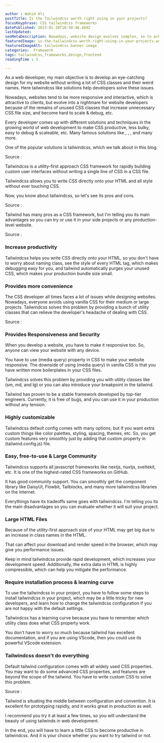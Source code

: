 ```yaml
---

author : Wahid Ali
postTitle: Is the Tailwindcss worth right using in your projects?
focusKeyphrase: CSS tailwindcss frameworks
datePublished: 2023-01-20T10:50:46.469Z
lastUpdated: 
seoMetaDescription: Nowadays, website design evolves complex, so to achieve that complexity. You have to use power tools to design, one of which is tailwindcss.
featuredImage: is-the-tailwindcss-worth-right-using-in-your-projects.webp
featuredImageAlt: tailwindcss banner image
categories:  Framework
tags: tailwindcss,frameworks,design,frontend
readingTime : 3

---
```


<script lang='ts'>
    import TopImage from "$lib/components/content/TopImage.svelte"
    import Heading from "$lib/components/content/Heading.svelte"
    import SubHeading from "$lib/components/content/SubHeading.svelte"
    import Link from "$lib/components/content/Link.svelte"
    import Data from "$lib/components/content/Data.svelte"
    import Github from "$lib/components/content/Github.svelte"
    import Card from "$lib/components/content/Card.svelte"

    import BannerImage from "$lib/assets/content/is-the-tailwindcss-worth-right-using-in-your-projects/tailwindcss-banner-image.webp"
    import TailwindSpeed from "$lib/assets/content/is-the-tailwindcss-worth-right-using-in-your-projects/tailwindcss-comparison-with-css.webp"
    import TailwindCode from "$lib/assets/content/is-the-tailwindcss-worth-right-using-in-your-projects/tailwindcss-syntax-example.webp"


    const recommand = [
        {
            postTitle : "What things sveltekit offer better than other javascript frameworks?",
            datePublished: "2023-01-20T10:50:46.469Z",
            slug : "what-things-sveltekit-offer-better-than-other-javascript-frameworks"
        },
        {
            postTitle : "Is the Tailwindcss worth right using in your projects?",
            datePublished: "2023-01-20T10:50:46.469Z",
            slug : "is-the-tailwindcss-worth-right-using-in-your-projects"
        }
    ]


</script>

<Heading heading={postTitle} date={datePublished} time={readingTime} latest={lastUpdated} tags={tags} />

<TopImage image={BannerImage} imageAlt={featuredImageAlt} load="eager" />

<Data>

As a web developer, my main objective is to develop an eye-catching design for my website without writing a lot of CSS classes and their weird names. Here tailwindcss like solutions help developers solve these issues.

Nowadays, websites tend to be more responsive and interactive, which is attractive to clients, but evolve into a nightmare for website developers because of the remains of unused CSS classes that increase unnecessary CSS file size, and become hard to scale & debug, etc.

Every developer comes up with different solutions and techniques in the growing world of web development to make CSS productive, less bulky, easy to debug & scaleable, etc. Many famous solutions like <Link source="https://getbootstrap.com/" title="Bootstrap" />, <Link source="https://mui.com/" title="Material UI" />, <Link source="https://daisyui.com/" title="daisy UI" />, and many more.

One of the popular solutions is tailwindcss, which we talk about in this blog.

Source : <Link source="https://stackdiary.com/tailwind-components-ui-kits/" title="Tailwind CSS: 15 Component Libraries & UI Kits" />
</Data>

<!-- <TopImage image={Javascript_meme} imageAlt="Fun of javascript developers meme based on IT movie" load="lazy" /> -->


<SubHeading subHeading="What is tailwindcss?" />

<Data>

Tailwindcss is a utility-first approach CSS framework for rapidly building custom user interfaces without writing a single line of CSS in a CSS file.

Tailwindcss allows you to write CSS directly onto your HTML and all style without ever touching CSS.

Now, you know about tailwindcss, so let's see its pros and cons.

Source : <Link source="https://www.freecodecamp.org/news/what-is-tailwind-css-a-beginners-guide/" title="What is Tailwind CSS? A Beginner's Guide" />

</Data>

<SubHeading subHeading="Pros of tailwindcss" />

<!-- <TopImage image={Svelte_so_hot} imageAlt="Svelte Popularity meme" load="lazy" /> -->

<Data>

Tailwind has many pros as a CSS framework, but I'm telling you its main advantages so you can try or use it in your side projects or any production-level website.

Source : <Link source="https://www.incentius.com/blog-posts/pros-and-cons-of-using-tailwind-css/" title="Pros and Cons of Using Tailwind CSS" />

</Data>

<h3 class="font-bold text-lg lg:text-xl xl:text-2xl text-cyan-400 first:capitalize my-3">Increase productivity</h3>

<TopImage image={TailwindSpeed} imageAlt="Tailwindcss Comparison With CSS" load="lazy" />

<Data>

Tailwindcss helps you write CSS directly onto your HTML, so you don't have to worry about naming class, see the style of every HTML tag, which makes debugging easy for you, and tailwind automatically purges your unused CSS, which makes your production bundle size small.
</Data>

<h3 class="font-bold text-lg lg:text-xl xl:text-2xl text-cyan-400 first:capitalize my-3">Provides more convenience</h3>

<Data>

The CSS developer all times faces a lot of issues while designing websites. Nowadays, everyone avoids using vanilla CSS for their medium or large projects. Tailwindcss solves this problem by providing a bunch of utility classes that can relieve the developer's headache of dealing with CSS.

Source : <Link source="https://byby.dev/css-problems" title="Problems of CSS at Scale" />

</Data>

<h3 class="font-bold text-lg lg:text-xl xl:text-2xl text-cyan-400 first:capitalize my-3">Provides Responsiveness and Security</h3>

<Data>

When you develop a website, you have to make it responsive too. So, anyone can view your website with any device.

You have to use (media query) property in CSS to make your website responsive. The downside of using (media query) in vanilla CSS is that you have written more boilerplates in your CSS files.

Tailwindcss solves this problem by providing you with utility classes like (sm, md, and lg) or you can also introduce your breakpoint in the tailwind.

Tailwind has proven to be a stable framework developed by top-tier engineers. Currently, it is free of bugs, and you can use it in your production without any tension.
</Data>

<h3 class="font-bold text-lg lg:text-xl xl:text-2xl text-cyan-400 first:capitalize my-3">Highly customizable</h3>

<Data>

Tailwindcss default config comes with many options, but if you want extra custom things like color palettes, styling, spacing, themes, etc. So, you get custom features very smoothly just by adding that custom property in (tailwind.config.js) file.
</Data>

<h3 class="font-bold text-lg lg:text-xl xl:text-2xl text-cyan-400 first:capitalize my-3">Easy, free-to-use & Large Community</h3>

<Data>

Tailwindcss supports all javascript frameworks like nextjs, nuxtjs, sveltekit, etc. It is one of the highest-rated CSS frameworks on GitHub.

It has good community support. You can smoothly get the component library like  DaisyUI, Flowbit, Tailblocks, and many more tailwindcss libraries on the internet.
</Data>

<SubHeading subHeading="Cons of Tailwindcss" />

<!-- <TopImage image={Svelte_so_hot} imageAlt="Svelte Popularity meme" load="lazy" /> -->

<Data>

Everythings have its tradeoffs same goes with tailwindcss. I'm telling you its the main disadvantages so you can evaluate whether it will suit your project.

<!-- Source : <Link source="https://www.incentius.com/blog-posts/pros-and-cons-of-using-tailwind-css/" title="Pros and Cons of Using Tailwind CSS" /> -->

</Data>


<h3 class="font-bold text-lg lg:text-xl xl:text-2xl text-cyan-400 first:capitalize my-3">Large HTML Files</h3>

<TopImage image={TailwindCode} imageAlt="tailwindcss syntax example" load="lazy" />

<Data>

Because of the utility-first approach size of your HTML may get big due to an increase in class names in the HTML.

That can affect your download and render speed in the browser, which may give you performance issues.

Keep in mind tailwindcss provide rapid development, which increases your development speed. Additionally, the extra data in HTML is highly compressible, which can help you mitigate the performance.
</Data>

<h3 class="font-bold text-lg lg:text-xl xl:text-2xl text-cyan-400 first:capitalize my-3">Require installation process & learning curve</h3>

<Data>

To use the tailwindcss in your project, you have to follow some steps to install tailwindcss in your project, which may be a little tricky for new developers, and learn how to change the tailwindcss configuration if you are not happy with the default settings.

Tailwindcss has a learning curve because you have to remember which utility class does what CSS property work.

You don't have to worry so much because tailwind has excellent documentation, and if you are using VScode, then you could use its powerful VScode extension.
</Data>

<h3 class="font-bold text-lg lg:text-xl xl:text-2xl text-cyan-400 first:capitalize my-3">Tailwindcss doesn't do everything</h3>

<Data>

Default tailwind configuration comes with all widely used CSS properties. You may want to do some advanced CSS properties, and features are beyond the scope of the tailwind. You have to write custom CSS to solve this problem.

Source : <Link source="https://blog.logrocket.com/comparing-tailwind-css-bootstrap-time-ditch-ui-kits/#what-tailwind-css" title="Comparing Tailwind CSS to Bootstrap: Is it time to ditch UI kits?" />
</Data>

<SubHeading subHeading="Conclusion" />

<Data>

Tailwind is situating the middle between configuration and convention. It is excellent for prototyping rapidly, and it works great in production as well.

I recommend you try it at least a few times, so you will understand the beauty of using tailwinds in web development.

In the end, you will have to learn a little CSS to become productive in tailwindcss. And it is your choice whether you want to try tailwind or not.

<Github />

</Data>

<Card post={recommand} />